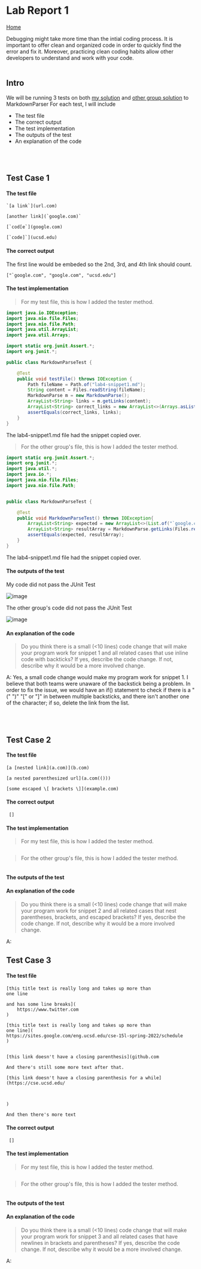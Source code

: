 # Lab Report 1

[Home](https://adironene.github.io/CSE15l/index.html) 

Debugging might take more time than the intial coding process. It is important to offer clean and organized code in order to quickly find the error and fix it. Moreover, practicing clean coding habits allow other developers to understand and work with your code.
 <br/><br/>

## Intro

We will be running 3 tests on both [my solution](https://github.com/adironene/markdown-parser) and [other group solution](https://github.com/Combobyte/markdown-parser) to MarkdownParser For each test, I will include
- The test file
- The correct output
- The test implementation
- The outputs of the test
- An explanation of the code

<br/><br/>

## Test Case 1

#### The test file
```
`[a link`](url.com)

[another link](`google.com)`

[`cod[e`](google.com)

[`code]`](ucsd.edu)

```

#### The correct output

The first line would be embeded so the 2nd, 3rd, and 4th link should count.

``` 
["`google.com", "google.com", "ucsd.edu"]
```


#### The test implementation

> For my test file, this is how I added the tester method.

```java
import java.io.IOException;
import java.nio.file.Files;
import java.nio.file.Path;
import java.util.ArrayList;
import java.util.Arrays;

import static org.junit.Assert.*;
import org.junit.*;

public class MarkdownParseTest {

    @Test
    public void testFile() throws IOException {
        Path fileName = Path.of("lab4-snippet1.md");
        String content = Files.readString(fileName);
        MarkdownParse m = new MarkdownParse();
        ArrayList<String> links = m.getLinks(content);
        ArrayList<String> correct_links = new ArrayList<>(Arrays.asList("`google.com", "google.com", "ucsd.edu"));
        assertEquals(correct_links, links);
    }
}
```

The lab4-snippet1.md file had the snippet copied over.

> For the other group's file, this is how I added the tester method.

```java
import static org.junit.Assert.*;
import org.junit.*;
import java.util.*;
import java.io.*;
import java.nio.file.Files;
import java.nio.file.Path;


public class MarkdownParseTest {

    @Test
    public void MarkdownParseTest() throws IOException{
        ArrayList<String> expected = new ArrayList<>(List.of("`google.com", "google.com", "ucsd.edu"));
        ArrayList<String> resultArray = MarkdownParse.getLinks(Files.readString(Path.of("lab4-snippet1.md")));
        assertEquals(expected, resultArray);
    }
}
```

The lab4-snippet1.md file had the snippet copied over.

#### The outputs of the test

My code did not pass the JUnit Test

![image](images/Lab4/snippet1_my.png)

The other group's code did not pass the JUnit Test

![image](images/Lab4/snippet1_other.png)

#### An explanation of the code

> Do you think there is a small (<10 lines) code change that will make your program work for snippet 1 and all related cases that use inline code with backticks? If yes, describe the code change. If not, describe why it would be a more involved change.


A: Yes, a small code change would make my program work for snippet 1. I believe that both teams were unaware of the backstick being a problem. In order to fix the issue, we would have an if() statement to check if there is a "(" ")" "[" or "]" in between multiple backsticks, and there isn't another one of the character; if so, delete the link from the list.

<br/><br/>

## Test Case 2

#### The test file
```
[a [nested link](a.com)](b.com)

[a nested parenthesized url](a.com(()))

[some escaped \[ brackets \]](example.com)

```

#### The correct output


``` []```

#### The test implementation

> For my test file, this is how I added the tester method.

```java

```

<!-- The lab4-snippet1.md file had the snippet copied over. -->

> For the other group's file, this is how I added the tester method.

```java

```

<!-- The lab4-snippet1.md file had the snippet copied over. -->

#### The outputs of the test

<!-- My code did not pass the JUnit Test -->

<!-- ![image](images/Lab4/snippet1_my.png) -->

<!-- The other group's code did not pass the JUnit Test -->

<!-- ![image](images/Lab4/snippet1_other.png) -->

#### An explanation of the code

> Do you think there is a small (<10 lines) code change that will make your program work for snippet 2 and all related cases that nest parentheses, brackets, and escaped brackets? If yes, describe the code change. If not, describe why it would be a more involved change.


A: 

## Test Case 3

#### The test file
```
[this title text is really long and takes up more than 
one line

and has some line breaks](
    https://www.twitter.com
)

[this title text is really long and takes up more than 
one line](
https://sites.google.com/eng.ucsd.edu/cse-15l-spring-2022/schedule
)


[this link doesn't have a closing parenthesis](github.com

And there's still some more text after that.

[this link doesn't have a closing parenthesis for a while](https://cse.ucsd.edu/



)

And then there's more text

```

#### The correct output


``` []```

#### The test implementation

> For my test file, this is how I added the tester method.

```java

```

<!-- The lab4-snippet1.md file had the snippet copied over. -->

> For the other group's file, this is how I added the tester method.

```java

```

<!-- The lab4-snippet1.md file had the snippet copied over. -->

#### The outputs of the test

<!-- My code did not pass the JUnit Test -->

<!-- ![image](images/Lab4/snippet1_my.png) -->

<!-- The other group's code did not pass the JUnit Test -->

<!-- ![image](images/Lab4/snippet1_other.png) -->

#### An explanation of the code

> Do you think there is a small (<10 lines) code change that will make your program work for snippet 3 and all related cases that have newlines in brackets and parentheses? If yes, describe the code change. If not, describe why it would be a more involved change.


A: 
